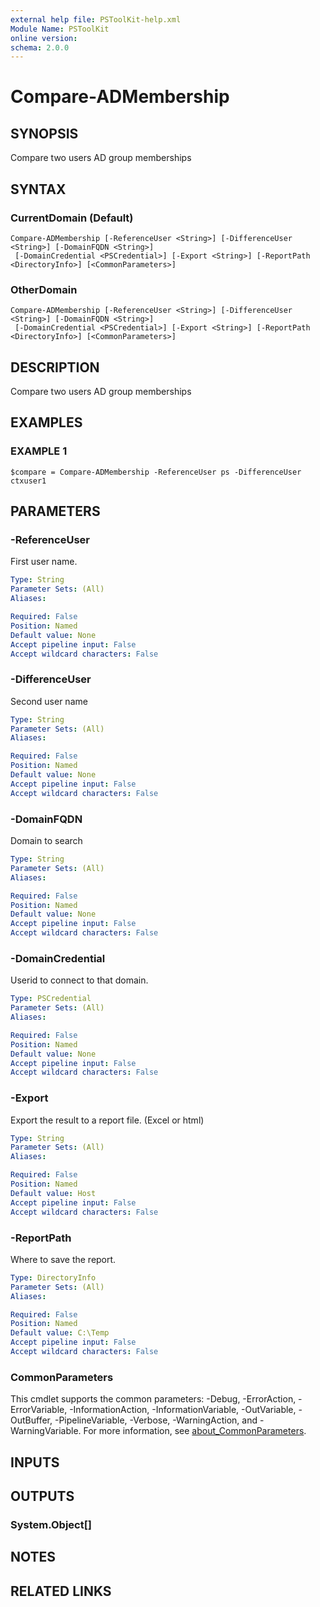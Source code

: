 ```yaml
---
external help file: PSToolKit-help.xml
Module Name: PSToolKit
online version:
schema: 2.0.0
---
```


# Compare-ADMembership

## SYNOPSIS
Compare two users AD group memberships

## SYNTAX

### CurrentDomain (Default)
```
Compare-ADMembership [-ReferenceUser <String>] [-DifferenceUser <String>] [-DomainFQDN <String>]
 [-DomainCredential <PSCredential>] [-Export <String>] [-ReportPath <DirectoryInfo>] [<CommonParameters>]
```

### OtherDomain
```
Compare-ADMembership [-ReferenceUser <String>] [-DifferenceUser <String>] [-DomainFQDN <String>]
 [-DomainCredential <PSCredential>] [-Export <String>] [-ReportPath <DirectoryInfo>] [<CommonParameters>]
```

## DESCRIPTION
Compare two users AD group memberships

## EXAMPLES

### EXAMPLE 1
```
$compare = Compare-ADMembership -ReferenceUser ps -DifferenceUser ctxuser1
```

## PARAMETERS

### -ReferenceUser
First user name.

```yaml
Type: String
Parameter Sets: (All)
Aliases:

Required: False
Position: Named
Default value: None
Accept pipeline input: False
Accept wildcard characters: False
```

### -DifferenceUser
Second user name

```yaml
Type: String
Parameter Sets: (All)
Aliases:

Required: False
Position: Named
Default value: None
Accept pipeline input: False
Accept wildcard characters: False
```

### -DomainFQDN
Domain to search

```yaml
Type: String
Parameter Sets: (All)
Aliases:

Required: False
Position: Named
Default value: None
Accept pipeline input: False
Accept wildcard characters: False
```

### -DomainCredential
Userid to connect to that domain.

```yaml
Type: PSCredential
Parameter Sets: (All)
Aliases:

Required: False
Position: Named
Default value: None
Accept pipeline input: False
Accept wildcard characters: False
```

### -Export
Export the result to a report file.
(Excel or html)

```yaml
Type: String
Parameter Sets: (All)
Aliases:

Required: False
Position: Named
Default value: Host
Accept pipeline input: False
Accept wildcard characters: False
```

### -ReportPath
Where to save the report.

```yaml
Type: DirectoryInfo
Parameter Sets: (All)
Aliases:

Required: False
Position: Named
Default value: C:\Temp
Accept pipeline input: False
Accept wildcard characters: False
```

### CommonParameters
This cmdlet supports the common parameters: -Debug, -ErrorAction, -ErrorVariable, -InformationAction, -InformationVariable, -OutVariable, -OutBuffer, -PipelineVariable, -Verbose, -WarningAction, and -WarningVariable. For more information, see [about_CommonParameters](http://go.microsoft.com/fwlink/?LinkID=113216).

## INPUTS

## OUTPUTS

### System.Object[]
## NOTES

## RELATED LINKS
